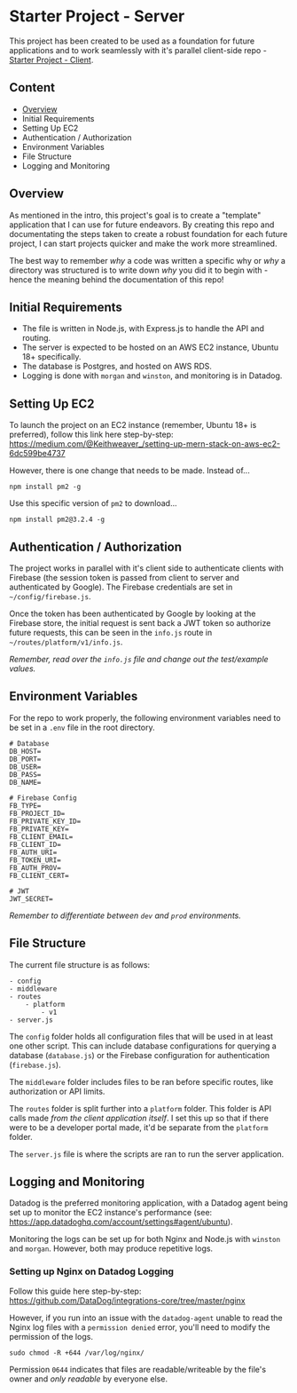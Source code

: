 # Starter Project - Server
This project has been created to be used as a foundation for future applications and to work seamlessly with it's parallel client-side repo - [Starter Project - Client](https://github.com/ntjefferson/starter-client).

## Content
- [Overview](#overview)
- Initial Requirements
- Setting Up EC2
- Authentication / Authorization
- Environment Variables
- File Structure
- Logging and Monitoring

## Overview

As mentioned in the intro, this project's goal is to create a "template" application that I can use for future endeavors. By creating this repo and documentating the steps taken to create a robust foundation for each future project, I can start projects quicker and make the work more streamlined.

The best way to remember *why* a code was written a specific why or *why* a directory was structured is to write down *why* you did it to begin with - hence the meaning behind the documentation of this repo!

## Initial Requirements

- The file is written in Node.js, with Express.js to handle the API and routing.
- The server is expected to be hosted on an AWS EC2 instance, Ubuntu 18+ specifically.
- The database is Postgres, and hosted on AWS RDS.
- Logging is done with `morgan` and `winston`, and monitoring is in Datadog.

## Setting Up EC2

To launch the project on an EC2 instance (remember, Ubuntu 18+ is preferred), follow this link here step-by-step: https://medium.com/@Keithweaver_/setting-up-mern-stack-on-aws-ec2-6dc599be4737

However, there is one change that needs to be made. Instead of...

```
npm install pm2 -g
```

Use this specific version of `pm2` to download...

```
npm install pm2@3.2.4 -g
```



## Authentication / Authorization

The project works in parallel with it's client side to authenticate clients with Firebase (the session token is passed from client to server and authenticated by Google). The Firebase credentials are set in `~/config/firebase.js`.

Once the token has been authenticated by Google by looking at the Firebase store, the initial request is sent back a JWT token so authorize future requests, this can be seen in the `info.js` route in `~/routes/platform/v1/info.js`.

*Remember, read over the `info.js` file and change out the test/example values.*

## Environment Variables

For the repo to work properly, the following environment variables need to be set in a `.env` file in the root directory.

```
# Database
DB_HOST=
DB_PORT=
DB_USER=
DB_PASS=
DB_NAME=

# Firebase Config
FB_TYPE=
FB_PROJECT_ID=
FB_PRIVATE_KEY_ID=
FB_PRIVATE_KEY=
FB_CLIENT_EMAIL=
FB_CLIENT_ID=
FB_AUTH_URI=
FB_TOKEN_URI=
FB_AUTH_PROV=
FB_CLIENT_CERT=

# JWT 
JWT_SECRET=
```
*Remember to differentiate between `dev` and `prod` environments.*

## File Structure

The current file structure is as follows:
```
- config
- middleware
- routes
    - platform
        - v1
- server.js
```

The `config` folder holds all configuration files that will be used in at least one other script. This can include database configurations for querying a database (`database.js`) or the Firebase configuration for authentication (`firebase.js`).

The `middleware` folder includes files to be ran before specific routes, like authorization or API limits.

The `routes` folder is split further into a `platform` folder. This folder is API calls made *from the client application itself*. I set this up so that if there were to be a developer portal made, it'd be separate from the `platform` folder.

The `server.js` file is where the scripts are ran to run the server application.

## Logging and Monitoring

Datadog is the preferred monitoring application, with a Datadog agent being set up to monitor the EC2 instance's performance (see: https://app.datadoghq.com/account/settings#agent/ubuntu).

Monitoring the logs can be set up for both Nginx and Node.js with `winston` and `morgan`. However, both may produce repetitive logs.

### Setting up Nginx on Datadog Logging

Follow this guide here step-by-step: https://github.com/DataDog/integrations-core/tree/master/nginx

However, if you run into an issue with the `datadog-agent` unable to read the Nginx log files with a `permission denied` error, you'll need to modify the permission of the logs.

```
sudo chmod -R +644 /var/log/nginx/
```

Permission `0644` indicates that files are readable/writeable by the file's owner and *only readable* by everyone else. 
